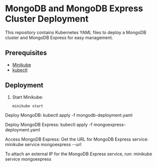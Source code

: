 # MongoDB and MongoDB Express Cluster Deployment

This repository contains Kubernetes YAML files to deploy a MongoDB cluster and MongoDB Express for easy management.

## Prerequisites

- [Minikube](https://minikube.sigs.k8s.io/docs/start/)
- [kubectl](https://kubernetes.io/docs/tasks/tools/install-kubectl/)

## Deployment

1. Start Minikube:
   ```sh
   minikube start

Deploy MongoDB:
kubectl apply -f mongodb-deployment.yaml


Deploy MongoDB Express:
kubectl apply -f mongoexpress-deployment.yaml


Access MongoDB Express:
Get the URL for MongoDB Express service:
minikube service mongoexpress --url


To attach an external IP for the MongoDB Express service, run:
minikube service mongoexpress
